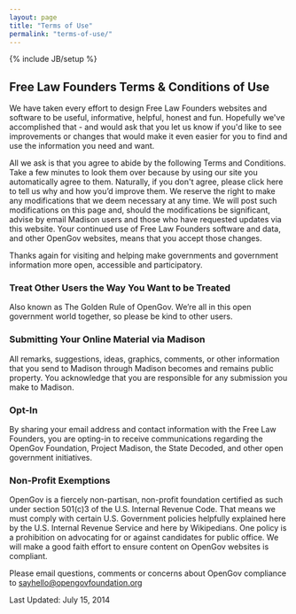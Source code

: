 ```yaml
---
layout: page
title: "Terms of Use"
permalink: "terms-of-use/"
---
```

{% include JB/setup %}


## Free Law Founders Terms & Conditions of Use

We have taken every effort to design Free Law Founders websites and software to be useful, informative, helpful, honest and fun.  Hopefully we've accomplished that - and would ask that you let us know if you'd like to see improvements or changes that would make it even easier for you to find and use the information you need and want.

All we ask is that you agree to abide by the following Terms and Conditions. Take a few minutes to look them over because by using our site you automatically agree to them. Naturally, if you don't agree, please click here to tell us why and how you’d improve them.  We reserve the right to make any modifications that we deem necessary at any time.  We will post such modifications on this page and, should the modifications be significant, advise by email Madison users and those who have requested updates via this website.  Your continued use of Free Law Founders software and data, and other OpenGov websites, means that you accept those changes.

Thanks again for visiting and helping make governments and government information more open, accessible and participatory.

### Treat Other Users the Way You Want to be Treated

Also known as The Golden Rule of OpenGov.  We’re all in this open government world together, so please be kind to other users.

### Submitting Your Online Material via Madison

All remarks, suggestions, ideas, graphics, comments, or other information that you send to Madison through Madison becomes and remains public property.  You acknowledge that you are responsible for any submission you make to Madison.

### Opt-In

By sharing your email address and contact information with the Free Law Founders, you are opting-in to receive communications regarding the OpenGov Foundation, Project Madison, the State Decoded, and other open government initiatives.

### Non-Profit Exemptions

OpenGov is a fiercely non-partisan, non-profit foundation certified as such under section 501(c)3 of the U.S. Internal Revenue Code.  That means we must comply with certain U.S. Government policies helpfully explained here by the U.S. Internal Revenue Service and here by Wikipedians.  One policy is a prohibition on advocating for or against candidates for public office.  We will make a good faith effort to ensure content on OpenGov websites is compliant.

Please email questions, comments or concerns about OpenGov compliance to sayhello@opengovfoundation.org

Last Updated: July 15, 2014

